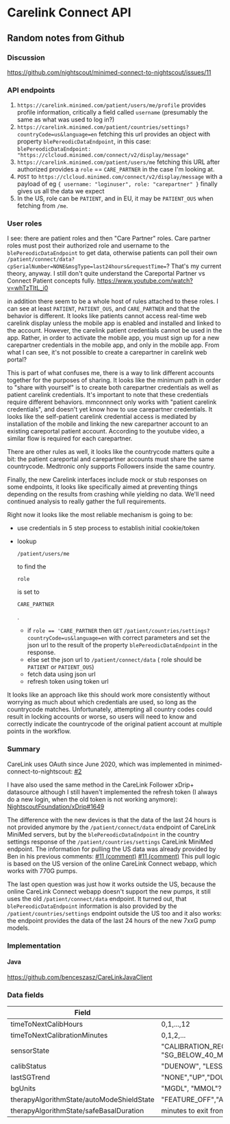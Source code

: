 # Carelink Connect API

## Random notes from Github



### Discussion

https://github.com/nightscout/minimed-connect-to-nightscout/issues/11



### API endpoints

1. `https://carelink.minimed.com/patient/users/me/profile` provides profile information, critically a field called `username` (presumably the same as what was used to log in?)
2. `https://carelink.minimed.com/patient/countries/settings?countryCode=us&language=en` fetching this url provides an object with property `blePereodicDataEndpoint`, in this case: `blePereodicDataEndpoint: "https://clcloud.minimed.com/connect/v2/display/message" `
3. `https://carelink.minimed.com/patient/users/me` fetching this URL after authorized provides a `role` == `CARE_PARTNER` in the case I'm looking at.
4. `POST` to `https://clcloud.minimed.com/connect/v2/display/message` with a payload of eg `{ username: "loginuser", role: "carepartner" }` finally gives us all the data we expect
5. In the US, role can be `PATIENT`, and in EU, it may be `PATIENT_OUS` when fetching from `/me`.

 

### User roles

I see: there are patient roles and then "Care Partner" roles.  Care  partner roles must post their authorized role and username to the `blePereodicDataEndpoint` to get data, otherwise patients can poll their own `/patient/connect/data?cpSerialNumber=NONE&msgType=last24hours&requestTime=`?  That's my current theory, anyway. I still don't quite understand the Careportal Partner vs Connect Patient concepts fully.  https://www.youtube.com/watch?v=whTzTItL_i0

in addition there seem to be a whole host of rules attached to these roles.  I can see at least `PATIENT`, `PATIENT_OUS`, and `CARE_PARTNER` and that the behavior is different.  It looks like patients cannot  access real-time web carelink display unless the mobile app is enabled  and installed and linked to the account.
 However, the carelink patient credentials cannot be used in the app.   Rather, in order to activate the mobile app, you must sign up for a new  carepartner credentials in the mobile app, and only in the mobile app.   From what I can see, it's not possible to create a carepartner in  carelink web portal?

This is part of what confuses me, there is a way to link different  accounts together for the purposes of sharing.  It looks like the  minimum path in order to "share with yourself" is to create both  carepartner credentials as well as patient carelink credentials.  It's  important to note that these credentials require different behaviors.  mmconnnect only works with "patient carelink credentials", and doesn't  yet know how to use carepartner credentials.  It looks like the  self-patient carelink credential access is mediated by installation of  the mobile and linking the new carepartner account to an existing  careportal patient account.  According to the youtube video, a similar  flow is required for each carepartner.

There are other rules as well, it looks like the countrycode matters  quite a bit: the patient careportal and carepartner accounts must share  the same countrycode.  Medtronic only supports Followers inside the same country.

Finally, the new Carelink interfaces include mock or stub responses  on some endpoints, it looks like specifically aimed at preventing things depending on the results from crashing while yielding no data.  We'll  need continued analysis to really gather the full requirements.

Right now it looks like the most reliable mechanism is going to be:

- use credentials in 5 step process to establish initial cookie/token

- lookup 

  ```
  /patient/users/me
  ```

   to find the  

  ```
  role
  ```

   is set to 

  ```
  CARE_PARTNER
  ```

  .

  - if `role == 'CARE_PARTNER` then `GET` `/patient/countries/settings?countryCode=us&language=en` with correct parameters and set the json url to the result of the property `blePereodicDataEndpoint` in the response.
  - else set the json url to `/patient/connect/data` ( role should be `PATIENT` or `PATIENT_OUS`)
  - fetch data using json url
  - refresh token using token url

It looks like an approach like this should work more consistently  without worrying as much about which credentials are used, so long as  the countrycode matches.  Unfortunately, attempting all country codes  could result in locking accounts or worse, so users will need to know  and correctly indicate the countrycode of the original patient account  at multiple points in the workflow.



### Summary

CareLink uses OAuth since June 2020, which was implemented in minimed-connect-to-nightscout: [#2](https://github.com/nightscout/minimed-connect-to-nightscout/pull/2)

I have also used the same method in the CareLink Follower xDrip+  datasource although I still haven't implemented the refresh token (I  always do a new login, when the old token is not working anymore): [NightscoutFoundation/xDrip#1649](https://github.com/NightscoutFoundation/xDrip/pull/1649)

The difference with the new devices is that the data of the last 24 hours is not provided anymore by the `/patient/connect/data` endpoint of CareLink MiniMed servers, but by the `blePereodicDataEndpoint` in the country settings response of the `/patient/countries/settings` CareLink MiniMed endpoint.
 The information for pulling the US data was already provided by Ben in his previous comments:
 [#11 (comment)](https://github.com/nightscout/minimed-connect-to-nightscout/issues/11#issuecomment-774228928)
 [#11 (comment)](https://github.com/nightscout/minimed-connect-to-nightscout/issues/11#issuecomment-774511043)
 This pull logic is based on the US version of the online CareLink Connect webapp, which works with 770G pumps.

The last open question was just how it works outside the US, because  the online CareLink Connect webapp doesn't support the new pumps, it  still uses the old `/patient/connect/data` endpoint. It turned out, that `blePereodicDataEndpoint` information is also provided by the `/patient/countries/settings` endpoint outside the US too and it also works: the endpoint provides the data of the last 24 hours of the new 7xxG pump models.



### Implementation

#### Java

https://github.com/benceszasz/CareLinkJavaClient



### Data fields

| Field                                     | Value                                                        |
| ----------------------------------------- | ------------------------------------------------------------ |
| timeToNextCalibHours                      | 0,1,...,12                                                   |
| timeToNextCalibrationMinutes              | 0,1,2,...                                                    |
| sensorState                               | "CALIBRATION_REQUIRED", "SG_BELOW_40_MGDL","DO_NOT_CALIBRATE","CHANGE_SENSOR",WARM_UP","NO_ERROR_MESSAGE" |
| calibStatus                               | "DUENOW", "LESS_THAN_TWELVE_HRS"                             |
| lastSGTrend                               | "NONE","UP","DOUBLE_UP",...                                  |
| bgUnits                                   | "MGDL", "MMOL"?                                              |
| therapyAlgorithmState/autoModeShieldState | "FEATURE_OFF","AUTO_BASAL","SAFE_BASAL" (when waiting for calibration) |
| therapyAlgorithmState/safeBasalDuration   | minutes to exit from auto                                    |


